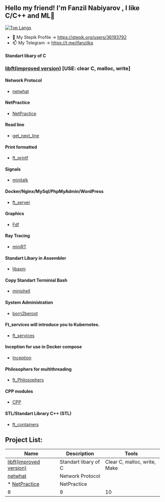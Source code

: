## Hello my friend! I'm Fanzil Nabiyarov ,  I like C/C++ and ML👋


	
[![Top Langs](https://github-readme-stats.vercel.app/api/top-langs/?username=ifanzilka&layout=compact)](https://github.com/anuraghazra/github-readme-stats)

- 🌱 My Stepik Profile -> https://stepik.org/users/36193792
- 📫 My Telegram -> https://t.me/ifanzilka



#### Standart libary of C 
### [libft(improved version)](https://github.com/ifanzilka/libft) [USE: clear C, malloc, write]
#### Network Protocol
* [netwhat](https://github.com/ifanzilka/netwhat)
#### NetPractice
* [NetPractice](https://github.com/ifanzilka/NetPractice)	
#### Read line
* [get_next_line](https://github.com/ifanzilka/get_next_line)
#### Print formatted
* [ft_printf](https://github.com/ifanzilka/ft_printf)
	
#### Signals 
* [minitalk](https://github.com/ifanzilka/minitalk)	
#### Docker/Nginx/MySql/PhpMyAdmin/WordPress
* [ft_server](https://github.com/ifanzilka/ft_server)
	
#### Graphics
* [Fdf](https://github.com/ifanzilka/Fdf)	
	
#### Ray Tracing
* [miniRT](https://github.com/ifanzilka/miniRT)
#### Standart Libary in Assembler
* [libasm](https://github.com/ifanzilka/libasm)
#### Copy Standart Terminial Bash
* [minishell](https://github.com/ifanzilka/minishell)
#### System Administration
* [born2beroot](https://github.com/ifanzilka/Born2beroot)

#### Ft_services will introduce you to Kubernetes. 	
* [ft_services](https://github.com/ifanzilka/ft_services)
#### Inception for use in Docker compose
* [Inception](https://github.com/ifanzilka/Inception)

#### Philosophers for multithreading
* [ft_Philosophers](https://github.com/ifanzilka/Philosophers)
	
#### CPP modules
* [CPP](https://github.com/ifanzilka/CPP_Module)	

#### STL/Standart Library C++ (STL) 
* [ft_containers](https://github.com/ifanzilka/ft_containers-STL)


## Project List:
| Name | Description | Tools |
| --- | --- | --- |
| [libft(improved version)](https://github.com/ifanzilka/libft)| 	Standart libary of C  | 	Сlear C, malloc, write, Make
| [netwhat](https://github.com/ifanzilka/netwhat) | Network Protocol | 
| * [NetPractice](https://github.com/ifanzilka/NetPractice) |  NetPractice |
| 8 | 9 | 10 |
